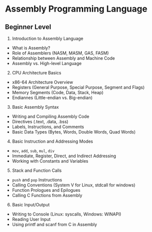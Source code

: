 # Assembly Programming Language

## Beginner Level
1. Introduction to Assembly Language
  - What is Assembly?
  - Role of Assemblers (NASM, MASM, GAS, FASM)
  - Relationship between Assembly and Machine Code
  - Assembly vs. High-level Language
2. CPU Architecture Basics
  - x86-64 Architecture Overview
  - Registers (General Purpose, Special Purpose, Segment and Flags)
  - Memory Segments (Code, Data, Stack, Heap)
  - Endiannes (Little-endian vs. Big-endian)
3. Basic Assembly Syntax
  - Writing and Compiling Assembly Code
  - Directives (.text, .data, .bss)
  - Labels, Instructions, and Comments
  - Basic Data Types (Bytes, Words, Double Words, Quad Words)
4. Basic Instruction and Addressing Modes
  - `mov`, `add`, `sub`, `mul`, `div`
  - Immediate, Register, Direct, and Indirect Addressing
  - Working with Constants and Variables
5. Stack and Function Calls
  - `push` and `pop` Instructions
  - Calling Conventions (System V for Linux, stdcall for windows)
  - Function Prologues and Epilogues
  - Calling C Functions from Assembly
6. Basic Input/Output
  - Writing to Console (Linux: syscalls, Windows: WINAPI)
  - Reading User Input
  - Using printf and scanf from C in Assembly

